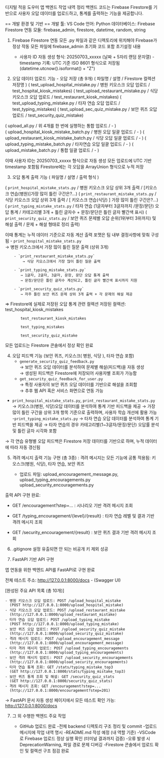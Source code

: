  디지털 적응 도우미 앱 백엔드 작업 내역 정리
 백엔드 코드는 Firebase Firestore를 기반으로 사용자 오답 데이터를 업로드하고, 통계를 출력하는 기능을 제공합니다.

 
== 개발 환경 및 기반 ==
개발 툴: VS Code
언어: Python
데이터베이스: Firebase Firestore
연동 모듈: firebase_admin, firestore, datetime, random, string

1. Firebase Firestore 연동
   모든 .py 파일과 같은 디렉토리에 위치해야 Firebase가 정상 작동
   모든 파일에 firebase_admin 초기화 코드 포함
   초기설정 내용
      - 사용자 ID 자동 생성 형식:
         20250703_xxxxx (날짜 + 5자리 랜덤 문자열)
      -timestamp 기록:
        UTC 기준 ISO 8601 형식으로 저장됨
        (datetime.utcnow().isoformat() + "Z")

2. 오답 데이터 업로드 기능 - 오답 저장 (총 9개)
( 파일명	 / 설명	/ Firestore 컬렉션 저장명 )
( test_upload_hospital_mistake.py	/ 병원 키오스크 오답 업로드	 / test_hospital_kiosk_mistakes)
( test_upload_restaurant_mistake.py	/ 식당 키오스크 오답 업로드	 / test_restaurant_kiosk_mistakes)
( test_upload_typing_mistake.py	/ 타자 연습 오답 업로드	 / test_typing_mistakes)
( test_upload_sec_quiz_mistake.py	/ 보안 퀴즈 오답 업로드 / test_security_quiz_mistake)

( upload_all.py	/ 위 4개를 한 번에 실행하는 통합 업로드 / - ) 	
( upload_hospital_kiosk_mistake_batch.py	/ 병원 오답 일괄 업로드	 /  - ) 
( upload_restaurant_kiosk_mistake_batch.py	/ 식당 오답 일괄 업로드		 /  - ) 
( upload_typing_mistake_batch.py	/ 타자연습 오답 일괄 업로드		 /  - ) 
( upload_mistake_batch.py	/ 통합 일괄 업로드		 /  - ) 

이때 사용자 ID는 20250703_xxxxx 형식으로 자동 생성
     모든 업로드에 UTC 기반 timestamp 포함됨
     Firestore에는 각 오답을 ArrayUnion 형식으로 누적 저장

3. 오답 통계 출력 기능
   ( 파일명 / 설명 / 출력 형식 )

( `print_hospital_mistake_stats.py` / 병원 키오스크 오답 상위 3개 출력 / [키오스크 연습(병원)]가장 많이 틀린 구간은?...) 
( `print_restaurant_mistake_stats.py` / 식당 키오스크 오답 상위 3개 출력 / [ 키오스크 연습(식당) ] 가장 많이 틀린 구간은?...)
( `print_typing_mistake_stats.py` / 타자 연습 (1글자부터 3글자까지 /문장/문단) 오답 통계 / 카테고리별 3개 + 틀린 글자수 + 문장/문단은 틀린 글자 빨간색 표시)
( `print_security_quiz_stats.py` / 보안 퀴즈 문제별 오답 순위(1위부터 3위까지) 및 해설 출력 / 문제 + 해설 형태로 정리 출력)

   이때 통계는 누적 데이터 기준으로 자동 계산
        출력 포맷은 팀 내부 결정사항에 맞춰 구성됨
         - `print_hospital_mistake_stats.py`  
            → 병원 키오스크에서 가장 많이 틀린 질문 출력 (상위 3개)

        - `print_restaurant_mistake_stats.py`  
            → 식당 키오스크에서 가장 많이 틀린 질문 출력

        - `print_typing_mistake_stats.py`  
           → 1글자, 2글자, 3글자, 문장, 문단 오답 통계 출력  
           → 문장/문단은 틀린 글자수 계산되고, 틀린 글자 빨간색 표시까지 지원

        - `print_security_quiz_stats.py`  
           → 자주 틀린 보안 퀴즈 문제 상위 3개 출력 + 각 문제의 해설 제공

  => Firestore에 실제로 저장된 오답 통계 관련 컬렉션
       저장된 컬렉션:
           test_hospital_kiosk_mistakes
 
           test_restaurant_kiosk_mistakes

           test_typing_mistakes

           test_security_quiz_mistake
모든 업로드는 Firestore 콘솔에서 정상 확인 완료

4. 오답 피드백 기능 (보안 퀴즈, 키오스크( 병원, 식당 ), 타자 연습 포함)
    - `generate_security_quiz_feedback.py`  
     → 보안 퀴즈 오답 데이터를 분석하여 문제별 해설(피드백)을 자동 생성  
     → 생성된 피드백은 Firestore에 저장되어 사용자별 조회가 가능함
   - `get_security_quiz_feedback_for_user.py`  
     → 특정 사용자의 보안 퀴즈 오답 데이터를 기반으로 해설을 조회함  
     → 추후 웹 API 혹은 서비스 화면으로 연동 가능
  - `print_hospital_mistake_stats.py`, `print_restaurant_mistake_stats.py`
     → 키오스크(병원, 식당)오답 데이터를 분석하여 통계 기반 피드백을 제공
     → 가장 많이 틀린 구간을 상위 3개 항목 기준으로 출력하며, 사용자 학습 개선에 활용 가능
  -`print_typing_mistake_stats.py`
     → 타자 연습 오답 데이터를 분석하여 통계 기반 피드백을 제공
     → 타자 연습의 경우 카테고리별(1~3글자/문장/문단) 오답률 분석 및 틀린 글자 시각화 포함
    
→ 각 연습 유형별 오답 피드백은 Firestore 저장 데이터를 기반으로 하며, 누적 데이터에 따라 자동 갱신됨

5. 격려 메시지 출력 기능 구현 (총 3종)
   : 격려 메시지는 모든 기능에 공통 적용됨: 키오스크(병원, 식당), 타자 연습, 보안 퀴즈

   - 업로드 파일: upload_encouragement_message.py, upload_typing_encouragements.py
                 upload_security_encouragements.py

출력 API 구현 완료:

  - GET /encouragement?step=... : 시나리오 기반 격려 메시지 조회

  - GET /typing_encouragement/{level}/{result} : 타자 연습 레벨 및 결과 기반 격려 메시지 조회

  - GET /security_encouragement/{result} : 보안 퀴즈 결과 기반 격려 메시지 조회


6. .gitignore 설정
   유출되면 안 되는 비공개 키 제외 성공

7. FastAPI 기반 API 구현

  앱 연동을 위한 백엔드 API를 FastAPI로 구현 완료

  전체 테스트 주소: http://127.0.0.1:8000/docs  - (Swagger UI)

  [완성된 주요 API 목록 (총 10개)]

    - 병원 키오스크 오답 업로드: POST /upload_hospital_mistake
      (POST http://127.0.0.1:8000/upload_hospital_mistake)
    - 식당 키오스크 오답 업로드: POST /upload_restaurant_mistake
      (http://127.0.0.1:8000/upload_restaurant_mistake)
    - 타자 연습 오답 업로드: POST /upload_typing_mistake
      (POST http://127.0.0.1:8000/upload_typing_mistake)
    - 보안 퀴즈 오답 업로드: POST /upload_security_quiz_mistake
      (http://127.0.0.1:8000/upload_security_quiz_mistake)
    - 격려 메시지 업로드: POST /upload_encouragement_message
      (http://127.0.0.1:8000/upload_encouragement_message)
    - 타자 격려 메시지 업로드: POST /upload_typing_encouragements
      (http://127.0.0.1:8000/upload_typing_encouragements)
    - 보안 격려 메시지 업로드: POST /upload_security_encouragements
      (http://127.0.0.1:8000/upload_security_encouragements)
    - 타자 연습 통계 조회: GET /stats/typing_mistake_top3
      (GET http://127.0.0.1:8000/stats/typing_mistake_top3)
    - 보안 퀴즈 통계 조회 및 해설: GET /security_quiz_stats
      (GET http://127.0.0.1:8000/security_quiz_stats)
    - 격려 메시지 조회: GET /encouragement?step=...
      (http://127.0.0.1:8000/encouragement?step=201)
→ FastAPI 문서 자동 생성 페이지에서 모든 테스트 확인 가능: http://127.0.0.1:8000/docs 

7. 그 외 수행한 백엔드 주요 작업

   - GitHub 업로드 완료
   -전체 backend 디렉토리 구조 정리 및 commit
   -업로드 메시지에 작업 내역 명시
   -README.md 작성 예정 (내 역할 기준)
   -VSCode로 Firebase 업로드 정상 실행 확인 (터미널 결과까지 검증)
   -오류 발생 시 DeprecationWarning, 파일 경로 문제 디버깅
   -Firestore 콘솔에서 업로드 확인 및 컬렉션 구조 점검 완료



   

